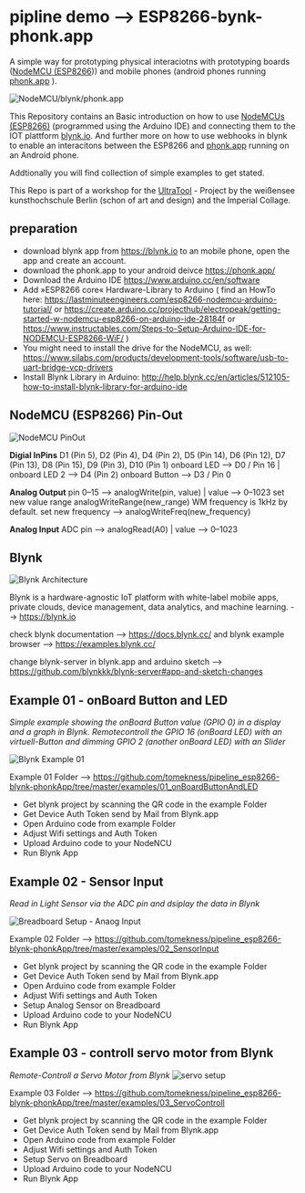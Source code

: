 
# pipline demo --> ESP8266-bynk-phonk.app
A simple way for prototyping physical interaciotns with prototyping boards ([NodeMCU (ESP8266](https://en.wikipedia.org/wiki/NodeMCU))) and mobile phones (android phones running [phonk.app](https://phonk.app/) ). 

![NodeMCU/blynk/phonk.app](https://raw.githubusercontent.com/tomekness/pipeline_esp8266-blynk-phonkApp/master/images/allApps.jpg)


This Repository contains an Basic introduction on how to use [NodeMCUs (ESP8266)](https://en.wikipedia.org/wiki/NodeMCU) (programmed using the Arduino IDE) and connecting them to the IOT plattform [blynk.io](https://blynk.io). And further more on how to use webhooks in blynk to enable an interacitons between the ESP8266 and [phonk.app]( https://phonk.app/) running on an Android phone.

Addtionally you will find collection of simple examples to get stated.

This Repo is part of a workshop for the [UltraTool](https://kh-berlin.de/lehrangebote/show/ultratool-1316.html) - Project by the weißensee kunsthochschule Berlin (schon of art and design) and the Imperial Collage.


## preparation

* download blynk app from https://blynk.io to an mobile phone, open the app and create an account. 
* download the phonk.app to your android deivce https://phonk.app/
* Download the Arduino IDE https://www.arduino.cc/en/software 
* Add »ESP8266 core« Hardware-Library to Arduino ( find an HowTo here: https://lastminuteengineers.com/esp8266-nodemcu-arduino-tutorial/ or https://create.arduino.cc/projecthub/electropeak/getting-started-w-nodemcu-esp8266-on-arduino-ide-28184f or https://www.instructables.com/Steps-to-Setup-Arduino-IDE-for-NODEMCU-ESP8266-WiF/ )
* You might need to install the drive for the NodeMCU, as well: https://www.silabs.com/products/development-tools/software/usb-to-uart-bridge-vcp-drivers
* Install Blynk Library in Arduino: http://help.blynk.cc/en/articles/512105-how-to-install-blynk-library-for-arduino-ide

## NodeMCU (ESP8266) Pin-Out

![NodeMCU PinOut](https://raw.githubusercontent.com/tomekness/pipeline_esp8266-blynk-phonkApp/master/images/NodeMCU_pinMap.png)

**Digial InPins**
D1 (Pin 5), D2 (Pin 4), D4 (Pin 2), D5 (Pin 14), D6 (Pin 12), D7 (Pin 13), D8 (Pin 15), D9 (Pin 3), D10 (Pin 1)
onboard LED --> D0 / Pin 16 | onboard LED 2 --> D4 (Pin 2)
onboard Button --> D3 / Pin 0

**Analog Output**
pin 0–15 --> analogWrite(pin, value) | value --> 0–1023
set new value range analogWriteRange(new_range)
WM frequency is 1kHz by default.
set new frequency --> analogWriteFreq(new_frequency)

**Analog Input**
ADC pin --> analogRead(A0) | value --> 0–1023


## Blynk 

![Blynk Architecture](https://docs.blynk.cc/images/architecture.png)

Blynk is a hardware-agnostic IoT platform with white-label mobile apps, private clouds, device management, data analytics, and machine learning. --> https://blynk.io


check blynk documentation --> https://docs.blynk.cc/
and blynk example browser --> https://examples.blynk.cc/

change blynk-server in blynk.app and arduino sketch --> https://github.com/blynkkk/blynk-server#app-and-sketch-changes
 

## Example 01 - onBoard Button and LED  
*Simple example showing the onBoard Button value (GPIO 0) in a display and a graph in Blynk. Remotecontroll the GPIO 16 (onBoard LED) with an virtuell-Button and dimming GPIO 2 (another onBoard LED) with an Slider*
  
![Blynk Example 01](https://raw.githubusercontent.com/tomekness/pipeline_esp8266-blynk-phonkApp/master/images/blynk_example_01.jpeg)

Example 01 Folder --> https://github.com/tomekness/pipeline_esp8266-blynk-phonkApp/tree/master/examples/01_onBoardButtonAndLED
* Get blynk project by scanning the QR code in the example Folder
* Get Device Auth Token send by Mail from Blynk.app
* Open Arduino code from example Folder
* Adjust Wifi settings and Auth Token 
* Upload Arduino code to your NodeNCU
* Run Blynk App

## Example 02 - Sensor Input  
*Read in Light Sensor via the ADC pin and dsiplay the data in Blynk*

![Breadboard Setup - Anaog Input](https://raw.githubusercontent.com/tomekness/pipeline_esp8266-blynk-phonkApp/master/images/SensorInput.jpeg)

Example 02 Folder --> https://github.com/tomekness/pipeline_esp8266-blynk-phonkApp/tree/master/examples/02_SensorInput
* Get blynk project by scanning the QR code in the example Folder
* Get Device Auth Token send by Mail from Blynk.app
* Open Arduino code from example Folder
* Adjust Wifi settings and Auth Token
* Setup Analog Sensor on Breadboard 
* Upload Arduino code to your NodeNCU
* Run Blynk App

## Example 03 - controll servo motor from Blynk  
*Remote-Controll a Servo Motor from Blynk*
![servo setup](https://raw.githubusercontent.com/tomekness/pipeline_esp8266-blynk-phonkApp/master/images/servo.jpeg)

Example 03 Folder --> https://github.com/tomekness/pipeline_esp8266-blynk-phonkApp/tree/master/examples/03_ServoControll
* Get blynk project by scanning the QR code in the example Folder
* Get Device Auth Token send by Mail from Blynk.app
* Open Arduino code from example Folder
* Adjust Wifi settings and Auth Token
* Setup Servo on Breadboard 
* Upload Arduino code to your NodeNCU
* Run Blynk App

